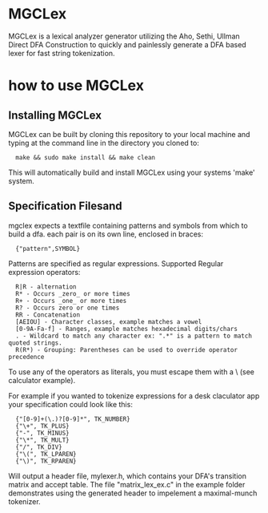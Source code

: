 # MGCLex

MGCLex is a lexical analyzer generator utilizing 
the Aho, Sethi, Ullman Direct DFA Construction to
quickly and painlessly generate a DFA based lexer
for fast string tokenization.

# how to use MGCLex

## Installing MGCLex

MGCLex can be built by cloning this repository to your local machine and typing 
at the command line in the directory you cloned to:

      make && sudo make install && make clean

This will automatically build and install MGCLex using your systems 'make' system.

## Specification Filesand 
 
 mgclex expects a textfile containing patterns and symbols from which to build a dfa.
 each pair is on its own line, enclosed in braces:

      {"pattern",SYMBOL}

Patterns are specified as regular expressions.
Supported Regular expression operators:

      R|R - alternation
      R* - Occurs _zero_ or more times
      R+ - Occurs _one_ or more times
      R? - Occurs zero or one times
      RR - Concatenation
      [AEIOU] - Character classes, example matches a vowel
      [0-9A-Fa-f] - Ranges, example matches hexadecimal digits/chars
      . - Wildcard to match any character ex: ".*" is a pattern to match quoted strings.
      R(R*) - Grouping: Parentheses can be used to override operator precedence
      
To use any of the operators as literals, you must escape them with a \ (see calculator example).

For example if you wanted to tokenize expressions for a desk claculator app
your specification could look like this:

      {"[0-9]+(\.)?[0-9]*", TK_NUMBER}
      {"\+", TK_PLUS}
      {"-", TK_MINUS}
      {"\*", TK_MULT}
      {"/", TK_DIV}
      {"\(", TK_LPAREN}
      {"\)", TK_RPAREN}

Will output a header file, mylexer.h, which contains your DFA's transition matrix
and accept table. The file "matrix_lex_ex.c" in the example folder demonstrates using
the generated header to impelement a maximal-munch tokenizer.

